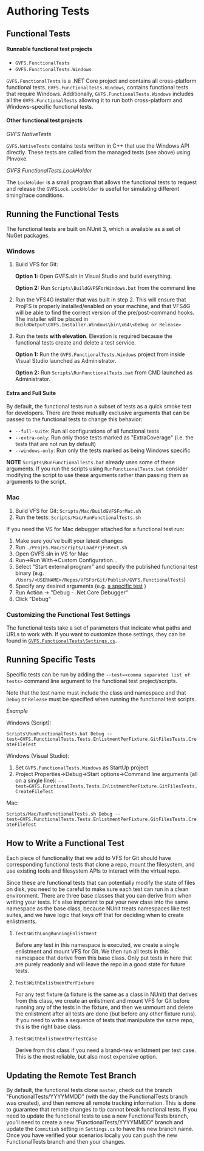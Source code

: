 # Authoring Tests

## Functional Tests

#### Runnable functional test projects

- `GVFS.FunctionalTests`
- `GVFS.FunctionalTests.Windows`

`GVFS.FunctionalTests` is a .NET Core project and contains all cross-platform functional tests.  `GVFS.FunctionalTests.Windows`, contains functional tests that require Windows. Additionally, `GVFS.FunctionalTests.Windows` includes all the `GVFS.FunctionalTests` allowing it to run both cross-platform and Windows-specific functional tests.

#### Other functional test projects

*GVFS.NativeTests*

`GVFS.NativeTests` contains tests written in C++ that use the Windows API directly.  These tests are called from the managed tests (see above) using PInvoke.

*GVFS.FunctionalTests.LockHolder*

The `LockHolder` is a small program that allows the functional tests to request and release the `GVFSLock`.  `LockHolder` is useful for simulating different timing/race conditions.

## Running the Functional Tests

The functional tests are built on NUnit 3, which is available as a set of NuGet packages.

### Windows

1. Build VFS for Git:
    
    **Option 1:** Open GVFS.sln in Visual Studio and build everything.
    
    **Option 2:** Run `Scripts\BuildGVFSForWindows.bat` from the command line

2. Run the VFS4G installer that was built in step 2.  This will ensure that ProjFS is properly installed/enabled on your machine, and that VFS4G will be able to find the correct version of the pre/post-command hooks. The installer will be placed in `BuildOutput\GVFS.Installer.Windows\bin\x64\<Debug or Release>`
3. Run the tests **with elevation**.  Elevation is required because the functional tests create and delete a test service.

   **Option 1:** Run the `GVFS.FunctionalTests.Windows` project from inside Visual Studio launched as Administrator.
   
   **Option 2:** Run `Scripts\RunFunctionalTests.bat` from CMD launched as Administrator.

#### Extra and Full Suite

By default, the functional tests run a subset of tests as a quick smoke test for developers.  There are three mutually exclusive arguments that can be passed to the functional tests to change this behavior:

- `--full-suite`: Run all configurations of all functional tests
- `--extra-only`: Run only those tests marked as "ExtraCoverage" (i.e. the tests that are not run by default)
- `--windows-only`: Run only the tests marked as being Windows specific

**NOTE** `Scripts\RunFunctionalTests.bat` already uses some of these arguments.  If you run the scripts using `RunFunctionalTests.bat` consider modifying the script to use these arguments rather than passing them as arguments to the script.

### Mac

1. Build VFS for Git: `Scripts/Mac/BuildGVFSForMac.sh`
2. Run the tests: `Scripts/Mac/RunFunctionalTests.sh `

If you need the VS for Mac debugger attached for a functional test run:

1. Make sure you've built your latest changes
2. Run `./ProjFS.Mac/Scripts/LoadPrjFSKext.sh`
3. Open GVFS.sln in VS for Mac
4. Run->Run With->Custom Configuration...
5. Select "Start external program" and specify the published functional test binary (e.g. `/Users/<USERNAME>/Repos/VFSForGit/Publish/GVFS.FunctionalTests`)
6. Specify any desired arguments (e.g. [a specific test](#Running-Specific-Tests) )
7. Run Action -> "Debug - .Net Core Debugger"
8. Click "Debug"

### Customizing the Functional Test Settings

The functional tests take a set of parameters that indicate what paths and URLs to work with.  If you want to customize those settings, they
can be found in [`GVFS.FunctionalTests\Settings.cs`](/GVFS/GVFS.FunctionalTests/Settings.cs).


## Running Specific Tests

Specific tests can be run by adding the `--test=<comma separated list of tests>` command line argument to the functional test project/scripts.  

Note that the test name must include the class and namespace and that `Debug` or `Release` must be specified when running the functional test scripts.

*Example*

Windows (Script):

`Scripts\RunFunctionalTests.bat Debug --test=GVFS.FunctionalTests.Tests.EnlistmentPerFixture.GitFilesTests.CreateFileTest`

Windows (Visual Studio):

1. Set `GVFS.FunctionalTests.Windows` as StartUp project
2. Project Properties->Debug->Start options->Command line arguments (all on a single line): `--test=GVFS.FunctionalTests.Tests.EnlistmentPerFixture.GitFilesTests.CreateFileTest`

Mac:

`Scripts/Mac/RunFunctionalTests.sh Debug --test=GVFS.FunctionalTests.Tests.EnlistmentPerFixture.GitFilesTests.CreateFileTest`

## How to Write a Functional Test

Each piece of functionality that we add to VFS for Git should have corresponding functional tests that clone a repo, mount the filesystem, and use existing tools and filesystem
APIs to interact with the virtual repo.

Since these are functional tests that can potentially modify the state of files on disk, you need to be careful to make sure each test can run in a clean 
environment.  There are three base classes that you can derive from when writing your tests.  It's also important to put your new class into the same namespace
as the base class, because NUnit treats namespaces like test suites, and we have logic that keys off that for deciding when to create enlistments.

1. `TestsWithLongRunningEnlistment`

    Before any test in this namespace is executed, we create a single enlistment and mount VFS for Git.  We then run all tests in this namespace that derive
	from this base class.  Only put tests in here that are purely readonly and will leave the repo in a good state for future tests.

2. `TestsWithEnlistmentPerFixture`

    For any test fixture (a fixture is the same as a class in NUnit) that derives from this class, we create an enlistment and mount VFS for Git before running
	any of the tests in the fixture, and then we unmount and delete the enlistment after all tests are done (but before any other fixture runs).  If you need
	to write a sequence of tests that manipulate the same repo, this is the right base class.

3. `TestsWithEnlistmentPerTestCase`

   Derive from this class if you need a brand-new enlistment per test case.  This is the most reliable, but also most expensive option.

## Updating the Remote Test Branch

By default, the functional tests clone `master`, check out the branch "FunctionalTests/YYYYMMDD" (with the day the FunctionalTests branch was created), 
and then remove all remote tracking information. This is done to guarantee that remote changes to tip cannot break functional tests. If you need to update 
the functional tests to use a new FunctionalTests branch, you'll need to create a new "FunctionalTests/YYYYMMDD" branch and update the `Commitish` setting in `Settings.cs` to have this new branch name.  
Once you have verified your scenarios locally you can push the new FunctionalTests branch and then your changes.
